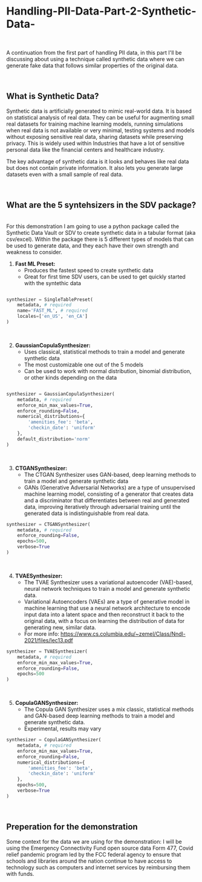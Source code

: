 # Handling-PII-Data-Part-2-Synthetic-Data-

<br />

A continuation from the first part of handling PII data, in this part I'll be discussing about using a technique called synthetic data where we can generate fake data that follows similar properties of the original data. 

<br /> 

## What is Synthetic Data?
Synthetic data is artificially generated to mimic real-world data. It is based on statistical analysis of real data. They can be useful for augmenting small real datasets for training machine learning models, running simulations when real data is not available or very minimal, testing systems and models without exposing sensitive real data, sharing datasets while preserving privacy. This is widely used within Industries that have a lot of sensitive personal data like the financial centers and healthcare industry. <br>

The key advantage of synthetic data is it looks and behaves like real data but does not contain private information. It also lets you generate large datasets even with a small sample of real data.

<br />

## What are the 5 syntehsizers in the SDV package?
<br />
For this demonstration I am going to use a python package called the Synthetic Data Vault or SDV to create synthetic data in a tabular format (aka csv/excel). Within the package there is 5 different types of models that can be used to generate data, and they each have their own strength and weakness to consider.

<br />

1. **Fast ML Preset:**
   - Produces the fastest speed to create synthetic data
   - Great for first time SDV users, can be used to get quickly started with the syntethic data

``` python

synthesizer = SingleTablePreset(
    metadata, # required
    name='FAST_ML', # required
    locales=['en_US', 'en_CA']
)

```

<br />


2. **GaussianCopulaSynthesizer:**
   - Uses classical, statistical methods to train a model and generate synthetic data
   - The most customizable one out of the 5 models
   - Can be used to work with normal distribution, binomial distribution, or other kinds depending on the data
``` python

synthesizer = GaussianCopulaSynthesizer(
    metadata, # required
    enforce_min_max_values=True,
    enforce_rounding=False,
    numerical_distributions={
        'amenities_fee': 'beta',
        'checkin_date': 'uniform'
    },
    default_distribution='norm'
)

```
<br />

3. **CTGANSynthesizer:**
   - The CTGAN Synthesizer uses GAN-based, deep learning methods to train a model and generate synthetic data
   - GANs (Generative Adversarial Networks) are a type of unsupervised machine learning model, consisting of a generator that creates data and a discriminator that differentiates between real and generated data, improving iteratively through adversarial training until the generated data is indistinguishable from real data.

``` python
synthesizer = CTGANSynthesizer(
    metadata, # required
    enforce_rounding=False,
    epochs=500,
    verbose=True
)
```
<br />

4. **TVAESynthesizer:**
   - The TVAE Synthesizer uses a variational autoencoder (VAE)-based, neural network techniques to train a model and generate synthetic data.
   - Variational Autoencoders (VAEs) are a type of generative model in machine learning that use a neural network architecture to encode input data into a latent space and then reconstruct it back to the original data, with a focus on learning the distribution of data for generating new, similar data.
   - For more info: https://www.cs.columbia.edu/~zemel/Class/Nndl-2021/files/lec13.pdf
     
``` python
synthesizer = TVAESynthesizer(
    metadata, # required
    enforce_min_max_values=True,
    enforce_rounding=False,
    epochs=500
)
```
<br />

5. **CopulaGANSynthesizer:**
   - The Copula GAN Synthesizer uses a mix classic, statistical methods and GAN-based deep learning methods to train a model and generate synthetic data.
   - Experimental, results may vary

``` python
synthesizer = CopulaGANSynthesizer(
    metadata, # required
    enforce_min_max_values=True,
    enforce_rounding=False,
    numerical_distributions={
        'amenities_fee': 'beta',
        'checkin_date': 'uniform'
    },
    epochs=500,
    verbose=True
)
```
<br />

## Preperation for the demonstration
Some context for the data we are using for the demonstration: I will be using the Emergency Connectivity Fund open source data Form 477, Covid relief pandemic program led by the FCC federal agency to ensure that schools and libraries around the nation continue to have access to technology such as computers and internet services by reimbursing them with funds. 

